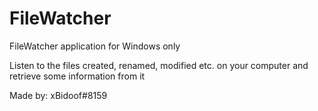# FileWatcher
FileWatcher application for Windows only


Listen to the files created, renamed, modified etc. on your computer and retrieve some information from it


Made by: xBidoof#8159
